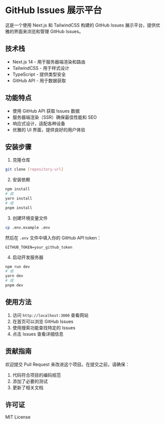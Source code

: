 # GitHub Issues 展示平台

这是一个使用 Next.js 和 TailwindCSS 构建的 GitHub Issues 展示平台，提供优雅的界面来浏览和管理 GitHub Issues。

## 技术栈

- Next.js 14 - 用于服务器端渲染和路由
- TailwindCSS - 用于样式设计
- TypeScript - 提供类型安全
- GitHub API - 用于数据获取

## 功能特点

- 使用 GitHub API 获取 Issues 数据
- 服务器端渲染（SSR）确保最佳性能和 SEO
- 响应式设计，适配各种设备
- 优雅的 UI 界面，提供良好的用户体验

## 安装步骤

1. 克隆仓库
```bash
git clone [repository-url]
```

2. 安装依赖
```bash
npm install
# 或
yarn install
# 或
pnpm install
```

3. 创建环境变量文件
```bash
cp .env.example .env
```
然后在 `.env` 文件中填入你的 GitHub API token：
```
GITHUB_TOKEN=your_github_token
```

4. 启动开发服务器
```bash
npm run dev
# 或
yarn dev
# 或
pnpm dev
```

## 使用方法

1. 访问 `http://localhost:3000` 查看网站
2. 在首页可以浏览 GitHub Issues
3. 使用搜索功能查找特定的 Issues
4. 点击 Issues 查看详细信息

## 贡献指南

欢迎提交 Pull Request 来改进这个项目。在提交之前，请确保：

1. 代码符合项目的编码规范
2. 添加了必要的测试
3. 更新了相关文档

## 许可证

MIT License 